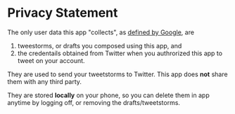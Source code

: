 # Privacy Statement

The only user data this app "collects", as [defined by Google](https://support.google.com/googleplay/android-developer/answer/10787469#zippy=%2Cdata-collection), are
1. tweestorms, or drafts you composed using this app, and
2. the credentails obtained from Twitter when you authrorized this app to tweet on your account.

They are used to send your tweetstorms to Twitter. This app does **not** share them with any third party. 

They are stored **locally** on your phone, so you can delete them in app anytime by logging off, or removing the drafts/tweetstorms.